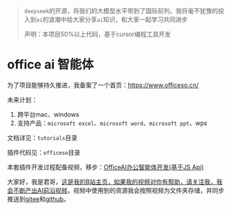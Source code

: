 

> `deepseek`的开源，将我们的大模型水平带到了国际前列，我将毫不犹豫的投入到`ai`的浪潮中给大家分享`ai`知识，和大家一起学习共同进步
>
> 声明：本项目50%以上代码，基于cursor编程工具开发



# office ai 智能体

为了项目能够持久推进，我备案了一个首页：https://www.officeso.cn/

未来计划：

1. 跨平台mac、windows
2. 支持产品：`microsoft excel`、`microsoft word`、`microsoft ppt`、wps

文档详见：`tutorials`目录

插件代码见：`officeso`目录

本套插件开发过程配备视频，移步：[OfficeAI办公智能体开发(基于JS Api)](https://www.bilibili.com/video/BV1nu7pz4Eez/?vd_source=94fc92de15a21f5e4fb24229576f3137)





大家好，我是君哥，[这是我的B站主页，如果我的视频对你有帮助，请关注我，我会不断产出AI前沿视频](https://space.bilibili.com/394702492)，视频中使用到的资源我会按照视频为文件夹存储，并同步推送到[gitee](https://gitee.com/it235/officeai)和[github](https://github.com/it235/officeai)。

